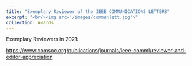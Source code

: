 ```yaml
---
title: "Exemplary Reviewer of the IEEE COMMUNICATIONS LETTERS"
excerpt: "<br/><img src='/images/communlett.jpg'>"
collection: Awards
---
```


Exemplary Reviewers in 2021:

https://www.comsoc.org/publications/journals/ieee-comml/reviewer-and-editor-appreciation